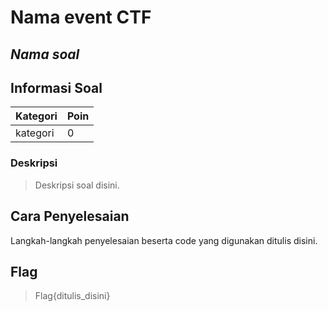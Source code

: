# Nama event CTF
## _Nama soal_
## Informasi Soal
| Kategori | Poin |
| -------- | ---- |
| kategori | 0 |
### Deskripsi
> Deskripsi soal disini.
## Cara Penyelesaian
Langkah-langkah penyelesaian beserta code yang digunakan ditulis disini.
## Flag
> Flag{ditulis_disini}
